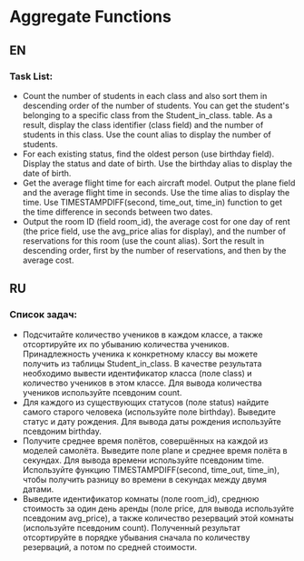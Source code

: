 # Aggregate Functions

## EN

### Task List:

- Count the number of students in each class and also sort them in descending order of the number of students. You can get the student's belonging to a specific class from the Student_in_class. table. As a result, display the class identifier (class field) and the number of students in this class.
  Use the count alias to display the number of students.
- For each existing status, find the oldest person (use birthday field). Display the status and date of birth.
  Use the birthday alias to display the date of birth.
- Get the average flight time for each aircraft model. Output the plane field and the average flight time in seconds.
  Use the time alias to display the time.
  Use TIMESTAMPDIFF(second, time_out, time_in) function to get the time difference in seconds between two dates.
- Output the room ID (field room_id), the average cost for one day of rent (the price field, use the avg_price alias for display), and the number of reservations for this room (use the count alias). Sort the result in descending order, first by the number of reservations, and then by the average cost.

## RU

### Список задач:

- Подсчитайте количество учеников в каждом классе, а также отсортируйте их по убыванию количества учеников. Принадлежность ученика к конкретному классу вы можете получить из таблицы Student_in_class. В качестве результата необходимо вывести идентификатор класса (поле class) и количество учеников в этом классе.
  Для вывода количества учеников используйте псевдоним count.
- Для каждого из существующих статусов (поле status) найдите самого старого человека (используйте поле birthday). Выведите статус и дату рождения.
  Для вывода даты рождения используйте псевдоним birthday.
- Получите среднее время полётов, совершённых на каждой из моделей самолёта. Выведите поле plane и среднее время полёта в секундах.
  Для вывода времени используйте псевдоним time.
  Используйте функцию TIMESTAMPDIFF(second, time_out, time_in), чтобы получить разницу во времени в секундах между двумя датами.
- Выведите идентификатор комнаты (поле room_id), среднюю стоимость за один день аренды (поле price, для вывода используйте псевдоним avg_price), а также количество резерваций этой комнаты (используйте псевдоним count). Полученный результат отсортируйте в порядке убывания сначала по количеству резерваций, а потом по средней стоимости.
